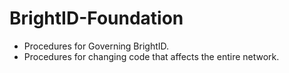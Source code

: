 # BrightID-Foundation
* Procedures for Governing BrightID.
* Procedures for changing code that affects the entire network. 
